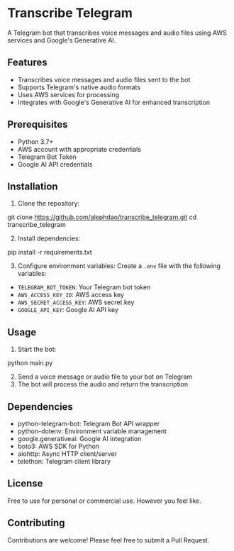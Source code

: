 # Transcribe Telegram

A Telegram bot that transcribes voice messages and audio files using AWS services and Google's Generative AI.

## Features

- Transcribes voice messages and audio files sent to the bot
- Supports Telegram's native audio formats
- Uses AWS services for processing
- Integrates with Google's Generative AI for enhanced transcription

## Prerequisites

- Python 3.7+
- AWS account with appropriate credentials
- Telegram Bot Token
- Google AI API credentials

## Installation

1. Clone the repository:

git clone https://github.com/alephdao/transcribe_telegram.git
cd transcribe_telegram


2. Install dependencies:

pip install -r requirements.txt


3. Configure environment variables:
Create a `.env` file with the following variables:
- `TELEGRAM_BOT_TOKEN`: Your Telegram bot token
- `AWS_ACCESS_KEY_ID`: AWS access key
- `AWS_SECRET_ACCESS_KEY`: AWS secret key
- `GOOGLE_API_KEY`: Google AI API key

## Usage

1. Start the bot:

python main.py

2. Send a voice message or audio file to your bot on Telegram
3. The bot will process the audio and return the transcription

## Dependencies

- python-telegram-bot: Telegram Bot API wrapper
- python-dotenv: Environment variable management
- google.generativeai: Google AI integration
- boto3: AWS SDK for Python
- aiohttp: Async HTTP client/server
- telethon: Telegram client library

## License

Free to use for personal or commercial use. However you feel like. 

## Contributing

Contributions are welcome! Please feel free to submit a Pull Request.
